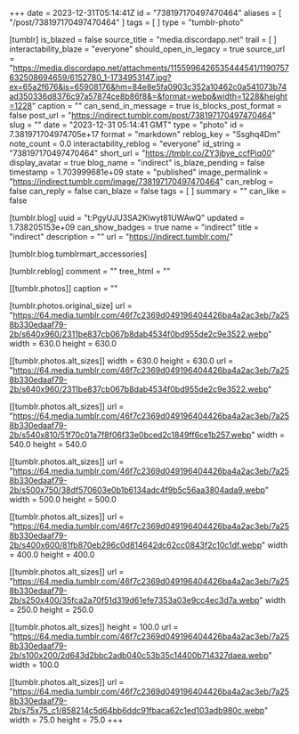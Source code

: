 +++
date = 2023-12-31T05:14:41Z
id = "738197170497470464"
aliases = [ "/post/738197170497470464" ]
tags = [ ]
type = "tumblr-photo"

[tumblr]
is_blazed = false
source_title = "media.discordapp.net"
trail = [ ]
interactability_blaze = "everyone"
should_open_in_legacy = true
source_url = "https://media.discordapp.net/attachments/1155996426535444541/1190757632508694659/6152780_1-1734953147.jpg?ex=65a2f676&is=65908176&hm=84e8e5fa0903c352a10462c0a541073b74ad350336d8376c97a57874ce8b86f8&=&format=webp&width=1228&height=1228"
caption = ""
can_send_in_message = true
is_blocks_post_format = false
post_url = "https://indirect.tumblr.com/post/738197170497470464"
slug = ""
date = "2023-12-31 05:14:41 GMT"
type = "photo"
id = 7.381971704974705e+17
format = "markdown"
reblog_key = "Ssghq4Dm"
note_count = 0.0
interactability_reblog = "everyone"
id_string = "738197170497470464"
short_url = "https://tmblr.co/ZY3jbye_ccfPiq00"
display_avatar = true
blog_name = "indirect"
is_blaze_pending = false
timestamp = 1.703999681e+09
state = "published"
image_permalink = "https://indirect.tumblr.com/image/738197170497470464"
can_reblog = false
can_reply = false
can_blaze = false
tags = [ ]
summary = ""
can_like = false

[tumblr.blog]
uuid = "t:PgyUJU3SA2Klwyt81UWAwQ"
updated = 1.738205153e+09
can_show_badges = true
name = "indirect"
title = "indirect"
description = ""
url = "https://indirect.tumblr.com/"

[tumblr.blog.tumblrmart_accessories]

[tumblr.reblog]
comment = ""
tree_html = ""

[[tumblr.photos]]
caption = ""

[tumblr.photos.original_size]
url = "https://64.media.tumblr.com/46f7c2369d049196404426ba4a2ac3eb/7a258b330edaaf79-2b/s640x960/2311be837cb067b8dab4534f0bd955de2c9e3522.webp"
width = 630.0
height = 630.0

[[tumblr.photos.alt_sizes]]
width = 630.0
height = 630.0
url = "https://64.media.tumblr.com/46f7c2369d049196404426ba4a2ac3eb/7a258b330edaaf79-2b/s640x960/2311be837cb067b8dab4534f0bd955de2c9e3522.webp"

[[tumblr.photos.alt_sizes]]
url = "https://64.media.tumblr.com/46f7c2369d049196404426ba4a2ac3eb/7a258b330edaaf79-2b/s540x810/51f70c01a7f8f06f33e0bced2c1849ff6ce1b257.webp"
width = 540.0
height = 540.0

[[tumblr.photos.alt_sizes]]
url = "https://64.media.tumblr.com/46f7c2369d049196404426ba4a2ac3eb/7a258b330edaaf79-2b/s500x750/38df570603e0b1b6134adc4f9b5c56aa3804ada9.webp"
width = 500.0
height = 500.0

[[tumblr.photos.alt_sizes]]
url = "https://64.media.tumblr.com/46f7c2369d049196404426ba4a2ac3eb/7a258b330edaaf79-2b/s400x600/81fb870eb296c0d814642dc62cc0843f2c10c1df.webp"
width = 400.0
height = 400.0

[[tumblr.photos.alt_sizes]]
url = "https://64.media.tumblr.com/46f7c2369d049196404426ba4a2ac3eb/7a258b330edaaf79-2b/s250x400/35fca2a70f51d319d61efe7353a03e9cc4ec3d7a.webp"
width = 250.0
height = 250.0

[[tumblr.photos.alt_sizes]]
height = 100.0
url = "https://64.media.tumblr.com/46f7c2369d049196404426ba4a2ac3eb/7a258b330edaaf79-2b/s100x200/2d643d2bbc2adb040c53b35c14400b714327daea.webp"
width = 100.0

[[tumblr.photos.alt_sizes]]
url = "https://64.media.tumblr.com/46f7c2369d049196404426ba4a2ac3eb/7a258b330edaaf79-2b/s75x75_c1/858214c5d64bb6ddc91fbaca62c1ed103adb980c.webp"
width = 75.0
height = 75.0
+++
